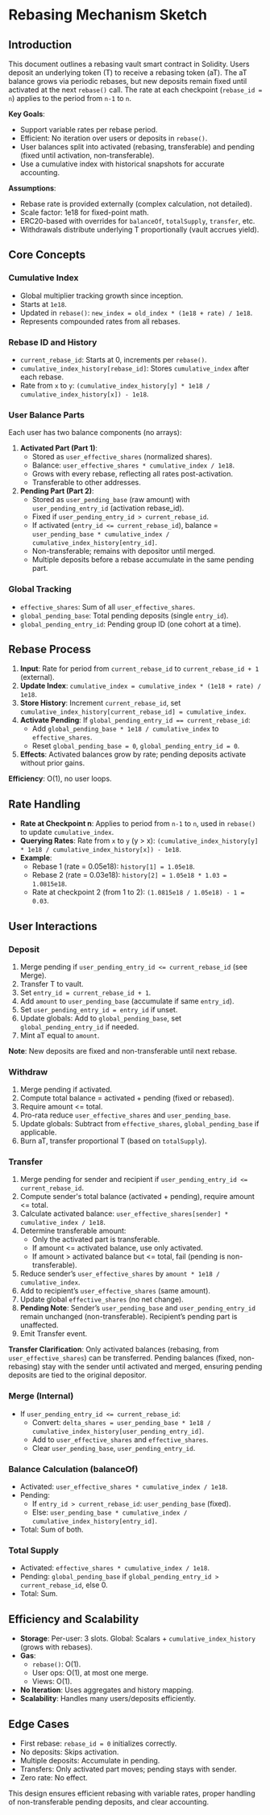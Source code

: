 # Rebasing Mechanism Sketch

## Introduction
This document outlines a rebasing vault smart contract in Solidity. Users deposit an underlying token (T) to receive a rebasing token (aT). The aT balance grows via periodic rebases, but new deposits remain fixed until activated at the next `rebase()` call. The rate at each checkpoint (`rebase_id = n`) applies to the period from `n-1` to `n`.

**Key Goals**:
- Support variable rates per rebase period.
- Efficient: No iteration over users or deposits in `rebase()`.
- User balances split into activated (rebasing, transferable) and pending (fixed until activation, non-transferable).
- Use a cumulative index with historical snapshots for accurate accounting.

**Assumptions**:
- Rebase rate is provided externally (complex calculation, not detailed).
- Scale factor: 1e18 for fixed-point math.
- ERC20-based with overrides for `balanceOf`, `totalSupply`, `transfer`, etc.
- Withdrawals distribute underlying T proportionally (vault accrues yield).

## Core Concepts

### Cumulative Index
- Global multiplier tracking growth since inception.
- Starts at `1e18`.
- Updated in `rebase()`: `new_index = old_index * (1e18 + rate) / 1e18`.
- Represents compounded rates from all rebases.

### Rebase ID and History
- `current_rebase_id`: Starts at 0, increments per `rebase()`.
- `cumulative_index_history[rebase_id]`: Stores `cumulative_index` after each rebase.
- Rate from `x` to `y`: `(cumulative_index_history[y] * 1e18 / cumulative_index_history[x]) - 1e18`.

### User Balance Parts
Each user has two balance components (no arrays):
1. **Activated Part (Part 1)**:
   - Stored as `user_effective_shares` (normalized shares).
   - Balance: `user_effective_shares * cumulative_index / 1e18`.
   - Grows with every rebase, reflecting all rates post-activation.
   - Transferable to other addresses.
2. **Pending Part (Part 2)**:
   - Stored as `user_pending_base` (raw amount) with `user_pending_entry_id` (activation rebase_id).
   - Fixed if `user_pending_entry_id > current_rebase_id`.
   - If activated (`entry_id <= current_rebase_id`), balance = `user_pending_base * cumulative_index / cumulative_index_history[entry_id]`.
   - Non-transferable; remains with depositor until merged.
   - Multiple deposits before a rebase accumulate in the same pending part.

### Global Tracking
- `effective_shares`: Sum of all `user_effective_shares`.
- `global_pending_base`: Total pending deposits (single `entry_id`).
- `global_pending_entry_id`: Pending group ID (one cohort at a time).

## Rebase Process
1. **Input**: Rate for period from `current_rebase_id` to `current_rebase_id + 1` (external).
2. **Update Index**: `cumulative_index = cumulative_index * (1e18 + rate) / 1e18`.
3. **Store History**: Increment `current_rebase_id`, set `cumulative_index_history[current_rebase_id] = cumulative_index`.
4. **Activate Pending**: If `global_pending_entry_id == current_rebase_id`:
   - Add `global_pending_base * 1e18 / cumulative_index` to `effective_shares`.
   - Reset `global_pending_base = 0`, `global_pending_entry_id = 0`.
5. **Effects**: Activated balances grow by rate; pending deposits activate without prior gains.

**Efficiency**: O(1), no user loops.

## Rate Handling
- **Rate at Checkpoint n**: Applies to period from `n-1` to `n`, used in `rebase()` to update `cumulative_index`.
- **Querying Rates**: Rate from `x` to `y` (y > x): `(cumulative_index_history[y] * 1e18 / cumulative_index_history[x]) - 1e18`.
- **Example**:
  - Rebase 1 (rate = 0.05e18): `history[1] = 1.05e18`.
  - Rebase 2 (rate = 0.03e18): `history[2] = 1.05e18 * 1.03 = 1.0815e18`.
  - Rate at checkpoint 2 (from 1 to 2): `(1.0815e18 / 1.05e18) - 1 = 0.03`.

## User Interactions

### Deposit
1. Merge pending if `user_pending_entry_id <= current_rebase_id` (see Merge).
2. Transfer T to vault.
3. Set `entry_id = current_rebase_id + 1`.
4. Add `amount` to `user_pending_base` (accumulate if same `entry_id`).
5. Set `user_pending_entry_id = entry_id` if unset.
6. Update globals: Add to `global_pending_base`, set `global_pending_entry_id` if needed.
7. Mint aT equal to `amount`.

**Note**: New deposits are fixed and non-transferable until next rebase.

### Withdraw
1. Merge pending if activated.
2. Compute total balance = activated + pending (fixed or rebased).
3. Require amount <= total.
4. Pro-rata reduce `user_effective_shares` and `user_pending_base`.
5. Update globals: Subtract from `effective_shares`, `global_pending_base` if applicable.
6. Burn aT, transfer proportional T (based on `totalSupply`).

### Transfer
1. Merge pending for sender and recipient if `user_pending_entry_id <= current_rebase_id`.
2. Compute sender's total balance (activated + pending), require amount <= total.
3. Calculate activated balance: `user_effective_shares[sender] * cumulative_index / 1e18`.
4. Determine transferable amount:
   - Only the activated part is transferable.
   - If amount <= activated balance, use only activated.
   - If amount > activated balance but <= total, fail (pending is non-transferable).
5. Reduce sender’s `user_effective_shares` by `amount * 1e18 / cumulative_index`.
6. Add to recipient’s `user_effective_shares` (same amount).
7. Update global `effective_shares` (no net change).
8. **Pending Note**: Sender’s `user_pending_base` and `user_pending_entry_id` remain unchanged (non-transferable). Recipient’s pending part is unaffected.
9. Emit Transfer event.

**Transfer Clarification**: Only activated balances (rebasing, from `user_effective_shares`) can be transferred. Pending balances (fixed, non-rebasing) stay with the sender until activated and merged, ensuring pending deposits are tied to the original depositor.

### Merge (Internal)
- If `user_pending_entry_id <= current_rebase_id`:
  - Convert: `delta_shares = user_pending_base * 1e18 / cumulative_index_history[user_pending_entry_id]`.
  - Add to `user_effective_shares` and `effective_shares`.
  - Clear `user_pending_base`, `user_pending_entry_id`.

### Balance Calculation (balanceOf)
- Activated: `user_effective_shares * cumulative_index / 1e18`.
- Pending:
  - If `entry_id > current_rebase_id`: `user_pending_base` (fixed).
  - Else: `user_pending_base * cumulative_index / cumulative_index_history[entry_id]`.
- Total: Sum of both.

### Total Supply
- Activated: `effective_shares * cumulative_index / 1e18`.
- Pending: `global_pending_base` if `global_pending_entry_id > current_rebase_id`, else 0.
- Total: Sum.

## Efficiency and Scalability
- **Storage**: Per-user: 3 slots. Global: Scalars + `cumulative_index_history` (grows with rebases).
- **Gas**:
  - `rebase()`: O(1).
  - User ops: O(1), at most one merge.
  - Views: O(1).
- **No Iteration**: Uses aggregates and history mapping.
- **Scalability**: Handles many users/deposits efficiently.

## Edge Cases
- First rebase: `rebase_id = 0` initializes correctly.
- No deposits: Skips activation.
- Multiple deposits: Accumulate in pending.
- Transfers: Only activated part moves; pending stays with sender.
- Zero rate: No effect.

This design ensures efficient rebasing with variable rates, proper handling of non-transferable pending deposits, and clear accounting.